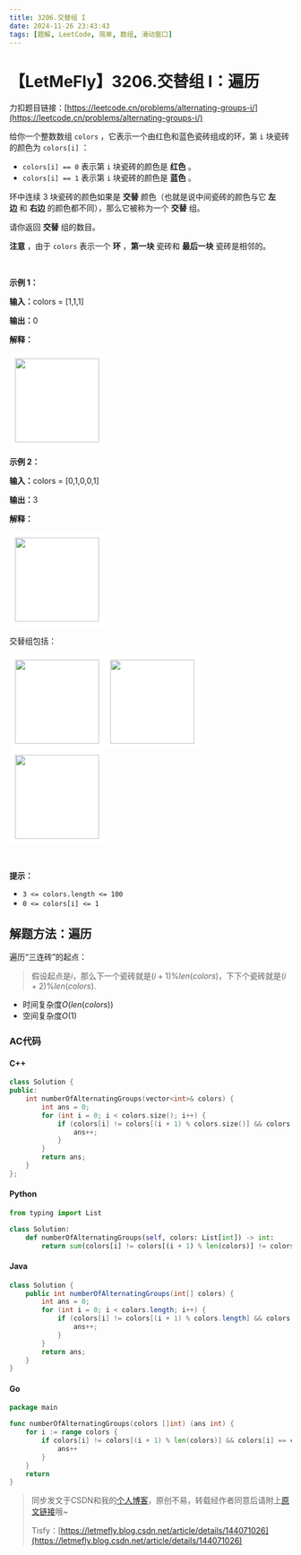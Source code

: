 ```yaml
---
title: 3206.交替组 I
date: 2024-11-26 23:43:43
tags: [题解, LeetCode, 简单, 数组, 滑动窗口]
---
```


# 【LetMeFly】3206.交替组 I：遍历

力扣题目链接：[https://leetcode.cn/problems/alternating-groups-i/](https://leetcode.cn/problems/alternating-groups-i/)

<p>给你一个整数数组 <code>colors</code>&nbsp;，它表示一个由红色和蓝色瓷砖组成的环，第 <code>i</code>&nbsp;块瓷砖的颜色为&nbsp;<code>colors[i]</code>&nbsp;：</p>

<ul>
	<li><code>colors[i] == 0</code>&nbsp;表示第&nbsp;<code>i</code>&nbsp;块瓷砖的颜色是 <strong>红色</strong>&nbsp;。</li>
	<li><code>colors[i] == 1</code>&nbsp;表示第 <code>i</code>&nbsp;块瓷砖的颜色是 <strong>蓝色</strong>&nbsp;。</li>
</ul>

<p>环中连续 3 块瓷砖的颜色如果是 <strong>交替</strong>&nbsp;颜色（也就是说中间瓷砖的颜色与它<strong>&nbsp;左边</strong>&nbsp;和 <strong>右边</strong>&nbsp;的颜色都不同），那么它被称为一个 <strong>交替</strong>&nbsp;组。</p>

<p>请你返回 <strong>交替</strong>&nbsp;组的数目。</p>

<p><b>注意</b>&nbsp;，由于&nbsp;<code>colors</code>&nbsp;表示一个 <strong>环</strong>&nbsp;，<strong>第一块</strong>&nbsp;瓷砖和 <strong>最后一块</strong>&nbsp;瓷砖是相邻的。</p>

<p>&nbsp;</p>

<p><strong class="example">示例 1：</strong></p>

<div class="example-block">
<p><span class="example-io"><b>输入：</b>colors = [1,1,1]</span></p>

<p><span class="example-io"><b>输出：</b>0</span></p>

<p><strong>解释：</strong></p>

<p><img alt="" src="https://assets.leetcode.com/uploads/2024/05/16/image_2024-05-16_23-53-171.png" style="width: 150px; height: 150px; padding: 10px; background: #fff; border-radius: .5rem;" /></p>
</div>

<p><strong class="example">示例 2：</strong></p>

<div class="example-block">
<p><span class="example-io"><b>输入：</b>colors = [0,1,0,0,1]</span></p>

<p><b>输出：</b>3</p>

<p><b>解释：</b></p>

<p><img alt="" src="https://assets.leetcode.com/uploads/2024/05/16/image_2024-05-16_23-47-491.png" style="width: 150px; height: 150px; padding: 10px; background: #fff; border-radius: .5rem;" /></p>

<p>交替组包括：</p>

<p><strong class="example"><img alt="" src="https://assets.leetcode.com/uploads/2024/05/16/image_2024-05-16_23-50-441.png" style="width: 150px; height: 150px; padding: 10px; background: #fff; border-radius: .5rem;" /></strong><img alt="" src="https://assets.leetcode.com/uploads/2024/05/16/image_2024-05-16_23-48-211.png" style="width: 150px; height: 150px; padding: 10px; background: #fff; border-radius: .5rem;" /><strong class="example"><img alt="" src="https://assets.leetcode.com/uploads/2024/05/16/image_2024-05-16_23-49-351.png" style="width: 150px; height: 150px; padding: 10px; background: #fff; border-radius: .5rem;" /></strong></p>
</div>

<p>&nbsp;</p>

<p><strong>提示：</strong></p>

<ul>
	<li><code>3 &lt;= colors.length &lt;= 100</code></li>
	<li><code>0 &lt;= colors[i] &lt;= 1</code></li>
</ul>


    
## 解题方法：遍历

遍历“三连砖”的起点：

> 假设起点是$i$，那么下一个瓷砖就是$(i + 1) \% len(colors)$，下下个瓷砖就是$(i + 2) \% len(colors)$.

+ 时间复杂度$O(len(colors))$
+ 空间复杂度$O(1)$

### AC代码

#### C++

```cpp
class Solution {
public:
    int numberOfAlternatingGroups(vector<int>& colors) {
        int ans = 0;
        for (int i = 0; i < colors.size(); i++) {
            if (colors[i] != colors[(i + 1) % colors.size()] && colors[i] == colors[(i + 2) % colors.size()]) {
                ans++;
            }
        }
        return ans;
    }
};
```

#### Python

```python
from typing import List

class Solution:
    def numberOfAlternatingGroups(self, colors: List[int]) -> int:
        return sum(colors[i] != colors[(i + 1) % len(colors)] != colors[(i + 2) % len(colors)] for i in range(len(colors)))
```

#### Java

```java
class Solution {
    public int numberOfAlternatingGroups(int[] colors) {
        int ans = 0;
        for (int i = 0; i < colors.length; i++) {
            if (colors[i] != colors[(i + 1) % colors.length] && colors[i] == colors[(i + 2) % colors.length]) {
                ans++;
            }
        }
        return ans;
    }
}
```

#### Go

```go
package main

func numberOfAlternatingGroups(colors []int) (ans int) {
    for i := range colors {
        if colors[i] != colors[(i + 1) % len(colors)] && colors[i] == colors[(i + 2) % len(colors)] {
            ans++
        }
    }
    return
}
```

> 同步发文于CSDN和我的[个人博客](https://blog.letmefly.xyz/)，原创不易，转载经作者同意后请附上[原文链接](https://blog.letmefly.xyz/2024/11/26/LeetCode%203206.%E4%BA%A4%E6%9B%BF%E7%BB%84I/)哦~
>
> Tisfy：[https://letmefly.blog.csdn.net/article/details/144071026](https://letmefly.blog.csdn.net/article/details/144071026)
